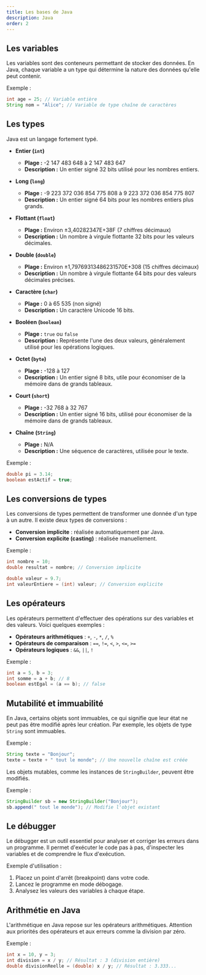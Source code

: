 ```yaml
---
title: Les bases de Java
description: Java
order: 2
---
```

## Les variables
Les variables sont des conteneurs permettant de stocker des données. En Java, chaque variable a un type qui détermine la nature des données qu'elle peut contenir.

Exemple :
```java
int age = 25; // Variable entière
String nom = "Alice"; // Variable de type chaîne de caractères
```

## Les types
Java est un langage fortement typé.

- **Entier (`int`)**
  - **Plage :** -2 147 483 648 à 2 147 483 647
  - **Description :** Un entier signé 32 bits utilisé pour les nombres entiers.

- **Long (`long`)**
  - **Plage :** -9 223 372 036 854 775 808 à 9 223 372 036 854 775 807
  - **Description :** Un entier signé 64 bits pour les nombres entiers plus grands.

- **Flottant (`float`)**
  - **Plage :** Environ ±3,40282347E+38F (7 chiffres décimaux)
  - **Description :** Un nombre à virgule flottante 32 bits pour les valeurs décimales.

- **Double (`double`)**
  - **Plage :** Environ ±1,79769313486231570E+308 (15 chiffres décimaux)
  - **Description :** Un nombre à virgule flottante 64 bits pour des valeurs décimales précises.

- **Caractère (`char`)**
  - **Plage :** 0 à 65 535 (non signé)
  - **Description :** Un caractère Unicode 16 bits.

- **Booléen (`boolean`)**
  - **Plage :** `true` ou `false`
  - **Description :** Représente l'une des deux valeurs, généralement utilisé pour les opérations logiques.

- **Octet (`byte`)**
  - **Plage :** -128 à 127
  - **Description :** Un entier signé 8 bits, utile pour économiser de la mémoire dans de grands tableaux.

- **Court (`short`)**
  - **Plage :** -32 768 à 32 767
  - **Description :** Un entier signé 16 bits, utilisé pour économiser de la mémoire dans de grands tableaux.

- **Chaîne (`String`)**
  - **Plage :** N/A
  - **Description :** Une séquence de caractères, utilisée pour le texte.


Exemple :
```java
double pi = 3.14;
boolean estActif = true;
```

## Les conversions de types
Les conversions de types permettent de transformer une donnée d'un type à un autre. Il existe deux types de conversions :
- **Conversion implicite** : réalisée automatiquement par Java.
- **Conversion explicite (casting)** : réalisée manuellement.

Exemple :
```java
int nombre = 10;
double resultat = nombre; // Conversion implicite

double valeur = 9.7;
int valeurEntiere = (int) valeur; // Conversion explicite
```

## Les opérateurs
Les opérateurs permettent d'effectuer des opérations sur des variables et des valeurs. Voici quelques exemples :
- **Opérateurs arithmétiques** : `+`, `-`, `*`, `/`, `%`
- **Opérateurs de comparaison** : `==`, `!=`, `<`, `>`, `<=`, `>=`
- **Opérateurs logiques** : `&&`, `||`, `!`

Exemple :
```java
int a = 5, b = 3;
int somme = a + b; // 8
boolean estEgal = (a == b); // false
```

## Mutabilité et immuabilité
En Java, certains objets sont immuables, ce qui signifie que leur état ne peut pas être modifié après leur création. Par exemple, les objets de type `String` sont immuables.

Exemple :
```java
String texte = "Bonjour";
texte = texte + " tout le monde"; // Une nouvelle chaîne est créée
```

Les objets mutables, comme les instances de `StringBuilder`, peuvent être modifiés.

Exemple :
```java
StringBuilder sb = new StringBuilder("Bonjour");
sb.append(" tout le monde"); // Modifie l'objet existant
```

## Le débugger
Le débugger est un outil essentiel pour analyser et corriger les erreurs dans un programme. Il permet d'exécuter le code pas à pas, d'inspecter les variables et de comprendre le flux d'exécution.

Exemple d'utilisation :
1. Placez un point d'arrêt (breakpoint) dans votre code.
2. Lancez le programme en mode débogage.
3. Analysez les valeurs des variables à chaque étape.

## Arithmétie en Java
L'arithmétique en Java repose sur les opérateurs arithmétiques. Attention aux priorités des opérateurs et aux erreurs comme la division par zéro.

Exemple :
```java
int x = 10, y = 3;
int division = x / y; // Résultat : 3 (division entière)
double divisionReelle = (double) x / y; // Résultat : 3.333...
```
